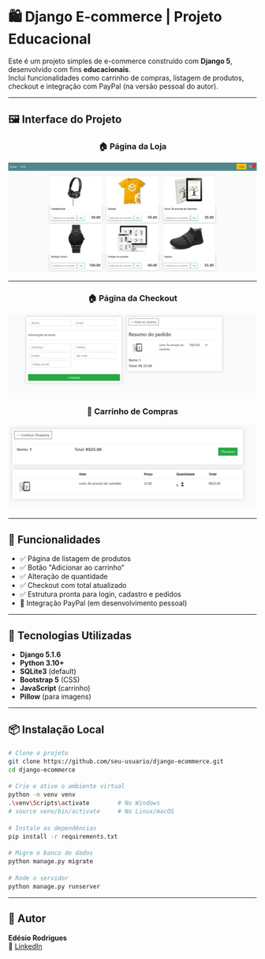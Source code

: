 # 🛍️ Django E-commerce | Projeto Educacional

Este é um projeto simples de e-commerce construído com **Django 5**, desenvolvido com fins **educacionais**.  
Inclui funcionalidades como carrinho de compras, listagem de produtos, checkout e integração com PayPal (na versão pessoal do autor).

---

## 🖼️ Interface do Projeto

<div align="center">

### 🏠 Página da Loja

![Home](./docs/home.png)

---

### 🏠 Página da Checkout

![Home](./docs/checkout.png)

### 🛒 Carrinho de Compras

![Carrinho](./docs/carrinho.png)

</div>

---

## 🚀 Funcionalidades

- ✅ Página de listagem de produtos
- ✅ Botão "Adicionar ao carrinho"
- ✅ Alteração de quantidade
- ✅ Checkout com total atualizado
- ✅ Estrutura pronta para login, cadastro e pedidos
- 🧪 Integração PayPal (em desenvolvimento pessoal)

---

## 🧰 Tecnologias Utilizadas

- **Django 5.1.6**
- **Python 3.10+**
- **SQLite3** (default)
- **Bootstrap 5** (CSS)
- **JavaScript** (carrinho)
- **Pillow** (para imagens)

---

## 📦 Instalação Local

```bash
# Clone o projeto
git clone https://github.com/seu-usuario/django-ecommerce.git
cd django-ecommerce

# Crie e ative o ambiente virtual
python -m venv venv
.\venv\Scripts\activate        # No Windows
# source venv/bin/activate     # No Linux/macOS

# Instale as dependências
pip install -r requirements.txt

# Migre o banco de dados
python manage.py migrate

# Rode o servidor
python manage.py runserver
```
---

## 👤 Autor

**Edésio Rodrigues**  
🔗 [LinkedIn](https://www.linkedin.com/in/devedesio-rodrigues/)

